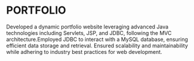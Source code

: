 # PORTFOLIO
Developed a dynamic portfolio website leveraging advanced Java technologies including Servlets, JSP, and JDBC, following the MVC architecture.Employed JDBC to interact with a MySQL database, ensuring efficient data storage and retrieval. Ensured scalability and maintainability while adhering to industry best practices for web development.
